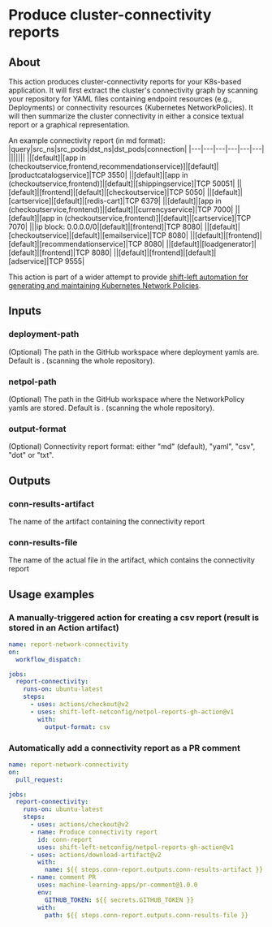 # Produce cluster-connectivity reports
## About
This action produces cluster-connectivity reports for your K8s-based application. It will first extract the cluster's connectivity graph by scanning your repository for YAML files containing endpoint resources (e.g., Deployments) or connectivity resources (Kubernetes NetworkPolicies). It will then summarize the cluster connectivity in either a consice textual report or a graphical representation.

An example connectivity report (in md format):
|query|src_ns|src_pods|dst_ns|dst_pods|connection|
|---|---|---|---|---|---|
|||||||
||[default]|[app in (checkoutservice,frontend,recommendationservice)]|[default]|[productcatalogservice]|TCP 3550|
||[default]|[app in (checkoutservice,frontend)]|[default]|[shippingservice]|TCP 50051|
||[default]|[frontend]|[default]|[checkoutservice]|TCP 5050|
||[default]|[cartservice]|[default]|[redis-cart]|TCP 6379|
||[default]|[app in (checkoutservice,frontend)]|[default]|[currencyservice]|TCP 7000|
||[default]|[app in (checkoutservice,frontend)]|[default]|[cartservice]|TCP 7070|
|||ip block: 0.0.0.0/0|[default]|[frontend]|TCP 8080|
||[default]|[checkoutservice]|[default]|[emailservice]|TCP 8080|
||[default]|[frontend]|[default]|[recommendationservice]|TCP 8080|
||[default]|[loadgenerator]|[default]|[frontend]|TCP 8080|
||[default]|[frontend]|[default]|[adservice]|TCP 9555|

This action is part of a wider attempt to provide [shift-left automation for generating and maintaining Kubernetes Network Policies](https://shift-left-netconfig.github.io/).

## Inputs
### deployment-path
(Optional) The path in the GitHub workspace where deployment yamls are. Default is . (scanning the whole repository).
### netpol-path
(Optional) The path in the GitHub workspace where the NetworkPolicy yamls are stored. Default is . (scanning the whole repository).
### output-format
(Optional) Connectivity report format: either "md" (default), "yaml", "csv", "dot" or "txt".
## Outputs
### conn-results-artifact
The name of the artifact containing the connectivity report
### conn-results-file
The name of the actual file in the artifact, which contains the connectivity report
## Usage examples
### A manually-triggered action for creating a csv report (result is stored in an Action artifact)
```yaml
name: report-network-connectivity
on:
  workflow_dispatch:

jobs:
  report-connectivity:
    runs-on: ubuntu-latest
    steps:
      - uses: actions/checkout@v2
      - uses: shift-left-netconfig/netpol-reports-gh-action@v1
        with:
          output-format: csv
```
### Automatically add a connectivity report as a PR comment
```yaml
name: report-network-connectivity
on:
  pull_request:

jobs:
  report-connectivity:
    runs-on: ubuntu-latest
    steps:
      - uses: actions/checkout@v2
      - name: Produce connectivity report
        id: conn-report
        uses: shift-left-netconfig/netpol-reports-gh-action@v1
      - uses: actions/download-artifact@v2
        with:
          name: ${{ steps.conn-report.outputs.conn-results-artifact }}
      - name: comment PR
        uses: machine-learning-apps/pr-comment@1.0.0
        env:
          GITHUB_TOKEN: ${{ secrets.GITHUB_TOKEN }}
        with:
          path: ${{ steps.conn-report.outputs.conn-results-file }}
```
